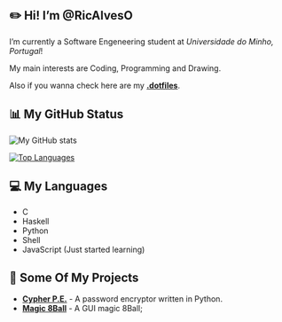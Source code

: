 ## ✏️ Hi! I’m @RicAlvesO

I’m currently a Software Engeneering student at _Universidade do Minho, Portugal_!

My main interests are Coding, Programming and Drawing.

Also if you wanna check here are my [**.dotfiles**](https://github.com/RicAlvesO/Dotfiles).

## 📊 My GitHub Status

![My GitHub stats](https://github-readme-stats.vercel.app/api?username=RicAlvesO&count_private=true&show_icons=true&theme=synthwave&hide=contribs&hide_border=true)

[![Top Languages](https://github-readme-stats.vercel.app/api/top-langs/?username=RicAlvesO&layout=compact&theme=synthwave&hide_border=true)](https://github.com/anuraghazra/github-readme-stats)

## 💻 My Languages

- C
- Haskell
- Python
- Shell
- JavaScript (Just started learning)

## 📂 Some Of My Projects

- [**Cypher P.E.**](https://github.com/RicAlvesO/Cypher-Password-Encryptor) - A password encryptor written in Python.
- [**Magic 8Ball**](https://github.com/RicAlvesO/Python-Magic-8Ball) - A GUI magic 8Ball;

